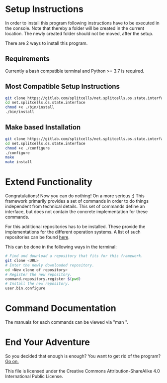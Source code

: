 # Setup Instructions
In order to install this program following instructions have to be executed in the console.
Note that thereby a folder will be created in the current location.
The newly created folder should not be moved, after the setup.

There are 2 ways to install this program.

## Requirements

Currently a bash compatible terminal and Python >= 3.7 is required.

## Most Compatible Setup Instructions
```sh
git clone https://gitlab.com/splitcells/net.splitcells.os.state.interface.git
cd net.splitcells.os.state.interface
chmod +x ./bin/install
./bin/install
```

## Make based Installation
```sh
git clone https://gitlab.com/splitcells/net.splitcells.os.state.interface.git
cd net.splitcells.os.state.interface
chmod +x ./configure
./configure
make
make install
```

# Extend Functionality

Congratulations!
Now you can do nothing!
On a more serious ;)
This framework primarily provides a set of commands in order to do things independent from technical details.
This set of commands define an interface, but does not contain the concrete implementation for these commands.

For this additional repositories has to be installed.
These provide the implementations for the different operation systems.
A list of such repositories can be found [here](http://splitcells.net/net/splitcells/martins/avots/website/2018/08/06/operation-system-state-interface.html).

This can be done in the following ways in the terminal:
```sh
# Find and download a repository that fits for this framework.
git clone <URL>
# Enter the newly downloaded repository.
cd <New clone of repository>
# Register the new repository.
command.repository.register $(pwd)
# Install the new repository.
user.bin.configure
```

# Command Documentation

The manuals for each commands can be viewed via "man <command>".

# End Your Adventure

So you decided that enough is enough?
You want to get rid of the program?
[Go on.](./uninstall.md)

This file is licensed under the Creative Commons Attribution-ShareAlike 4.0 International Public License.
